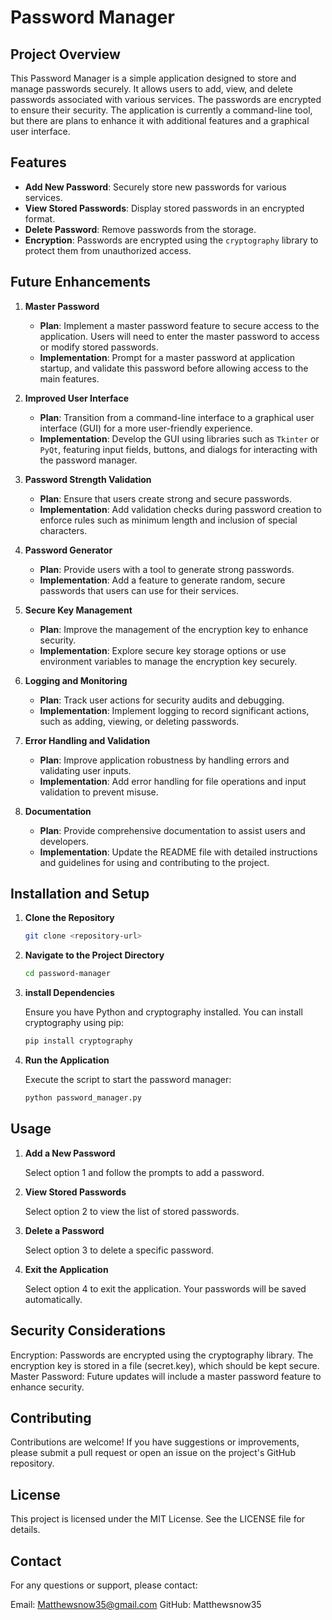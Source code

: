 # Password Manager

## Project Overview

This Password Manager is a simple application designed to store and manage passwords securely. It allows users to add, view, and delete passwords associated with various services. The passwords are encrypted to ensure their security. The application is currently a command-line tool, but there are plans to enhance it with additional features and a graphical user interface.

## Features

- **Add New Password**: Securely store new passwords for various services.
- **View Stored Passwords**: Display stored passwords in an encrypted format.
- **Delete Password**: Remove passwords from the storage.
- **Encryption**: Passwords are encrypted using the `cryptography` library to protect them from unauthorized access.

## Future Enhancements

1. **Master Password**
   - **Plan**: Implement a master password feature to secure access to the application. Users will need to enter the master password to access or modify stored passwords.
   - **Implementation**: Prompt for a master password at application startup, and validate this password before allowing access to the main features.

2. **Improved User Interface**
   - **Plan**: Transition from a command-line interface to a graphical user interface (GUI) for a more user-friendly experience.
   - **Implementation**: Develop the GUI using libraries such as `Tkinter` or `PyQt`, featuring input fields, buttons, and dialogs for interacting with the password manager.

3. **Password Strength Validation**
   - **Plan**: Ensure that users create strong and secure passwords.
   - **Implementation**: Add validation checks during password creation to enforce rules such as minimum length and inclusion of special characters.

4. **Password Generator**
   - **Plan**: Provide users with a tool to generate strong passwords.
   - **Implementation**: Add a feature to generate random, secure passwords that users can use for their services.

5. **Secure Key Management**
   - **Plan**: Improve the management of the encryption key to enhance security.
   - **Implementation**: Explore secure key storage options or use environment variables to manage the encryption key securely.

6. **Logging and Monitoring**
   - **Plan**: Track user actions for security audits and debugging.
   - **Implementation**: Implement logging to record significant actions, such as adding, viewing, or deleting passwords.

7. **Error Handling and Validation**
   - **Plan**: Improve application robustness by handling errors and validating user inputs.
   - **Implementation**: Add error handling for file operations and input validation to prevent misuse.

8. **Documentation**
   - **Plan**: Provide comprehensive documentation to assist users and developers.
   - **Implementation**: Update the README file with detailed instructions and guidelines for using and contributing to the project.

## Installation and Setup

1. **Clone the Repository**

   ```bash
   git clone <repository-url>

2. **Navigate to the Project Directory**

   ```bash
   cd password-manager

3. **install Dependencies**

   Ensure you have Python and cryptography installed. You can install cryptography using pip:

   ```bash
   pip install cryptography

4. **Run the Application**

   Execute the script to start the password manager:   
   ```bash
   python password_manager.py


## Usage

1. **Add a New Password**

   Select option 1 and follow the prompts to add a password.

2. **View Stored Passwords**

   Select option 2 to view the list of stored passwords.

3. **Delete a Password**

   Select option 3 to delete a specific password.

4. **Exit the Application**

   Select option 4 to exit the application. Your passwords will be saved automatically.


## Security Considerations

   Encryption: Passwords are encrypted using the cryptography library. The encryption key is stored in a file (secret.key), which should be kept secure.
   Master Password: Future updates will include a master password feature to enhance security.


## Contributing

   Contributions are welcome! If you have suggestions or improvements, please submit a pull request or open an issue on the project's GitHub repository.   


## License

   This project is licensed under the MIT License. See the LICENSE file for details.


## Contact
  For any questions or support, please contact:

  Email: Matthewsnow35@gmail.com
  GitHub: Matthewsnow35
  

